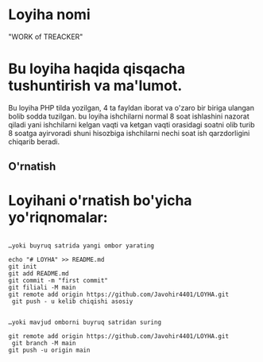 # Loyiha nomi

"WORK of TREACKER"

# Bu loyiha haqida qisqacha tushuntirish va ma'lumot.

Bu loyiha PHP tilda yozilgan, 4 ta fayldan iborat va o'zaro bir biriga ulangan bolib sodda tuzilgan.
bu loyiha ishchilarni normal 8 soat ishlashini nazorat qiladi yani ishchilarni kelgan vaqti va ketgan vaqti orasidagi soatni olib turib 
8 soatga ayirvoradi shuni hisozbiga ishchilarni nechi soat ish qarzdorligini chiqarib beradi.

## O'rnatish

# Loyihani o'rnatish bo'yicha yo'riqnomalar:

```GITHUB

…yoki buyruq satrida yangi ombor yarating

echo "# LOYHA" >> README.md 
git init 
git add README.md 
git commit -m "first commit" 
git filiali -M main 
git remote add origin https://github.com/Javohir4401/LOYHA.git
 git push - u kelib chiqishi asosiy


…yoki mavjud omborni buyruq satridan suring

git remote add origin https://github.com/Javohir4401/LOYHA.git
 git branch -M main 
git push -u origin main

